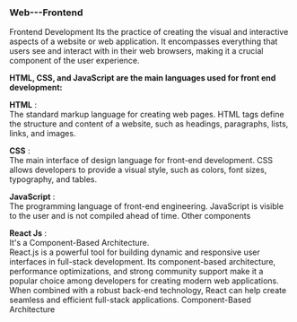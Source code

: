 ### Web---Frontend
Frontend Development Its the practice of creating the visual and interactive aspects of a website or web application. It encompasses everything that users see and interact with in their web browsers, making it a crucial component of the user experience. 

<strong> HTML, CSS, and JavaScript are the main languages used for front end development: </strong>

<strong>HTML</strong> : <br>
The standard markup language for creating web pages. HTML tags define the structure and content of a website, such as headings, paragraphs, lists, links, and images. 

<strong>CSS</strong> : <br>
The main interface of design language for front-end development. CSS allows developers to provide a visual style, such as colors, font sizes, typography, and tables. 

<strong>JavaScript</strong> : <br>
The programming language of front-end engineering. JavaScript is visible to the user and is not compiled ahead of time. 
Other components

<strong>React Js</strong> : <br> 
It's a Component-Based Architecture.<br>
React.js is a powerful tool for building dynamic and responsive user interfaces in full-stack development. Its component-based architecture, performance optimizations, and strong community support make it a popular choice among developers for creating modern web applications. When combined with a robust back-end technology, React can help create seamless and efficient full-stack applications.
Component-Based Architecture
